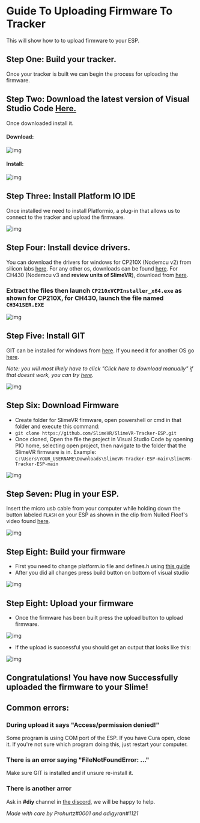 # Guide To Uploading Firmware To Tracker

This will show how to to upload firmware to your ESP.

## Step One: Build your tracker.
Once your tracker is built we can begin the process for uploading the firmware.

## Step Two: Download the latest version of Visual Studio Code [Here.](https://code.visualstudio.com/download)

Once downloaded install it.

#### Download:
![img](https://i.imgur.com/jXPXIFz.gif)

#### Install:
![img](https://i.imgur.com/hAm3Zu0.gif)

## Step Three: Install Platform IO IDE

Once installed we need to install Platformio, a plug-in that allows us to connect to the tracker and upload the firmware.

![img](https://i.imgur.com/ebV0IgT.gif)

## Step Four: Install device drivers.

You can download the drivers for windows for CP210X (Nodemcu v2) from silicon labs [here](https://www.silabs.com/documents/public/software/CP210x_Universal_Windows_Driver.zip). For any other os, downloads can be found [here](https://www.silabs.com/developers/usb-to-uart-bridge-vcp-drivers). For CH430 (Nodemcu v3 and **review units of SlimeVR**), download from [here](https://cdn.sparkfun.com/assets/learn_tutorials/8/4/4/CH341SER.EXE).

### Extract the files then launch `CP210xVCPInstaller_x64.exe` as shown for CP210X, for CH430, launch the file named `CH341SER.EXE`

![img](https://i.imgur.com/9Ztro0h.gif)

## Step Five: Install GIT

GIT can be installed for windows from [here](https://git-scm.com/download/win). If you need it for another OS go [here](https://git-scm.com/downloads).

_Note: you will most likely have to click "Click here to download manually" if that doesnt work, you can try [here](https://gitforwindows.org/)._

![img](https://i.imgur.com/wam3ea1.gif)

## Step Six: Download Firmware

* Create folder for SlimeVR firmware, open powershell or cmd in that folder and execute this command:
* `git clone https://github.com/SlimeVR/SlimeVR-Tracker-ESP.git`
* Once cloned, Open the file the project in Visual Studio Code by opening PIO home, selecting open project, then navigate to the folder that the SlimeVR firmware is in. Example: `C:\Users\YOUR_USERNAME\Downloads\SlimeVR-Tracker-ESP-main\SlimeVR-Tracker-ESP-main`

![img](https://i.imgur.com/G0egnh6.gif)

## Step Seven: Plug in your ESP.

Insert the micro usb cable from your computer while holding down the button labeled `FLASH` on your ESP as shown in the clip from Nulled Floof's video found [here](https://www.youtube.com/watch?v=e1oExyYlTzs).

![img](https://i.imgur.com/scWknId.gif)

## Step Eight: Build your firmware

* First you need to change platform.io file and defines.h using [this guide](defines_guide.md)
* After you did all changes press build button on bottom of visual studio

![img](https://i.imgur.com/EmSkhFp.png)

## Step Eight: Upload your firmware

* Once the firmware has been built press the upload button to upload firmware.

![img](https://i.imgur.com/lI3PFVC.png)

* If the upload is successful you should get an output that looks like this:

![img](https://i.imgur.com/SDQcCr1.png)

## Congratulations! You have now Successfully uploaded the firmware to your Slime!

## Common errors:

### During upload it says "Access/permission denied!"

Some program is using COM port of the ESP. If you have Cura open, close it. If you're not sure which program doing this, just restart your computer.

### There is an error saying "FileNotFoundError: ..."

Make sure GIT is installed and if unsure re-install it.

### There is another arror

Ask in **#diy** channel in [the discord](https://discord.gg/slimevr), we will be happy to help.


_Made with care by Prohurtz#0001 and adigyran#1121_

